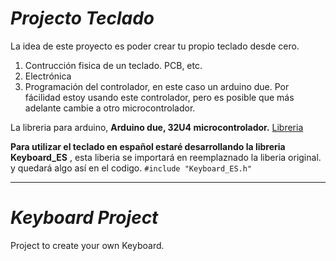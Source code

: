 
# _Projecto Teclado_
La idea de este proyecto es poder crear tu propio teclado desde cero.

1. Contrucción fisica de un teclado. PCB, etc.
1. Electrónica 
1. Programación del controlador, en este caso un arduino due. Por fácilidad estoy usando este controlador, pero es posible que más adelante cambie a otro microcontrolador.

La libreria para arduino, **Arduino due, 32U4 microcontrolador.**
[Libreria](https://github.com/Pantuflip/Keyboard/tree/master/libraries)

**Para utilizar el teclado en español estaré desarrollando la libreria Keyboard_ES**
, esta liberia se importará en reemplaznado la liberia original. y quedará algo así en el codigo.
`#include "Keyboard_ES.h"`


***
# _Keyboard Project_
Project to create your own Keyboard.



